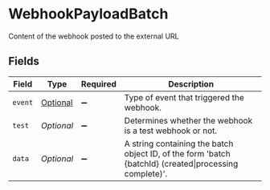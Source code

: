 # WebhookPayloadBatch

Content of the webhook posted to the external URL


## Fields

| Field                                                                                                 | Type                                                                                                  | Required                                                                                              | Description                                                                                           |
| ----------------------------------------------------------------------------------------------------- | ----------------------------------------------------------------------------------------------------- | ----------------------------------------------------------------------------------------------------- | ----------------------------------------------------------------------------------------------------- |
| `event`                                                                                               | [Optional<WebhookEventTypeEnum>](../../models/components/WebhookEventTypeEnum.md)                     | :heavy_minus_sign:                                                                                    | Type of event that triggered the webhook.                                                             |
| `test`                                                                                                | *Optional<Boolean>*                                                                                   | :heavy_minus_sign:                                                                                    | Determines whether the webhook is a test webhook or not.                                              |
| `data`                                                                                                | *Optional<String>*                                                                                    | :heavy_minus_sign:                                                                                    | A string containing the batch object ID, of the form 'batch {batchId} (created\|processing complete)'. |